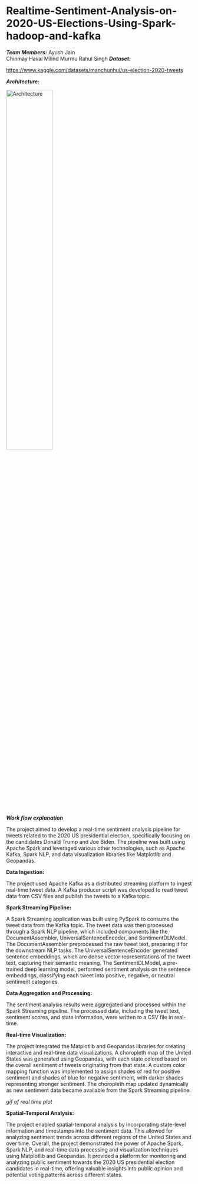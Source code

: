 # Realtime-Sentiment-Analysis-on-2020-US-Elections-Using-Spark-hadoop-and-kafka
***Team Members:***
Ayush Jain  
Chinmay Haval
Milind Murmu
Rahul Singh
***Dataset:***

https://www.kaggle.com/datasets/manchunhui/us-election-2020-tweets

***Architecture:***

<img src="https://github.com/havalchinmay/Realtime-Sentiment-Analysis-on-2020-US-Elections-Using-Spark-hadoop-and-kafka/assets/125662714/738869f1-c747-4cf7-966d-0ee0fb58a89c" alt="Architecture" width="50%">

***Work flow explanation***

The project aimed to develop a real-time sentiment analysis pipeline for tweets related to the 2020 US presidential election, specifically focusing on the candidates Donald Trump and Joe Biden. The pipeline was built using Apache Spark and leveraged various other technologies, such as Apache Kafka, Spark NLP, and data visualization libraries like Matplotlib and Geopandas.

**Data Ingestion:**

The project used Apache Kafka as a distributed streaming platform to ingest real-time tweet data.
A Kafka producer script was developed to read tweet data from CSV files and publish the tweets to a Kafka topic.

**Spark Streaming Pipeline:**

A Spark Streaming application was built using PySpark to consume the tweet data from the Kafka topic.
The tweet data was then processed through a Spark NLP pipeline, which included components like the DocumentAssembler, UniversalSentenceEncoder, and SentimentDLModel.
The DocumentAssembler preprocessed the raw tweet text, preparing it for the downstream NLP tasks.
The UniversalSentenceEncoder generated sentence embeddings, which are dense vector representations of the tweet text, capturing their semantic meaning.
The SentimentDLModel, a pre-trained deep learning model, performed sentiment analysis on the sentence embeddings, classifying each tweet into positive, negative, or neutral sentiment categories.

**Data Aggregation and Processing:**

The sentiment analysis results were aggregated and processed within the Spark Streaming pipeline.
The processed data, including the tweet text, sentiment scores, and state information, were written to a CSV file in real-time.

**Real-time Visualization:**

The project integrated the Matplotlib and Geopandas libraries for creating interactive and real-time data visualizations.
A choropleth map of the United States was generated using Geopandas, with each state colored based on the overall sentiment of tweets originating from that state.
A custom color mapping function was implemented to assign shades of red for positive sentiment and shades of blue for negative sentiment, with darker shades representing stronger sentiment.
The choropleth map updated dynamically as new sentiment data became available from the Spark Streaming pipeline.

*gif of real time plot*

**Spatial-Temporal Analysis:**

The project enabled spatial-temporal analysis by incorporating state-level information and timestamps into the sentiment data.
This allowed for analyzing sentiment trends across different regions of the United States and over time.
Overall, the project demonstrated the power of Apache Spark, Spark NLP, and real-time data processing and visualization techniques using Matplotlib and Geopandas. It provided a platform for monitoring and analyzing public sentiment towards the 2020 US presidential election candidates in real-time, offering valuable insights into public opinion and potential voting patterns across different states.
